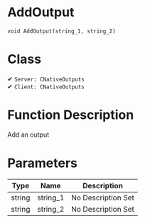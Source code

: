 # AddOutput
```
void AddOutput(string_1, string_2)
```
# Class
✔ `Server: CNativeOutputs`  
✔ `Client: CNativeOutputs`  

# Function Description
Add an output
# Parameters
Type|Name|Description
--|--|--
string|string_1|No Description Set
string|string_2|No Description Set
